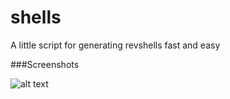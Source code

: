 # shells
A little script for generating revshells fast and easy

###Screenshots

![alt text](https://github.com/4ndr34z/shells/blob/main/screenshots/shells1.png?raw=true)

